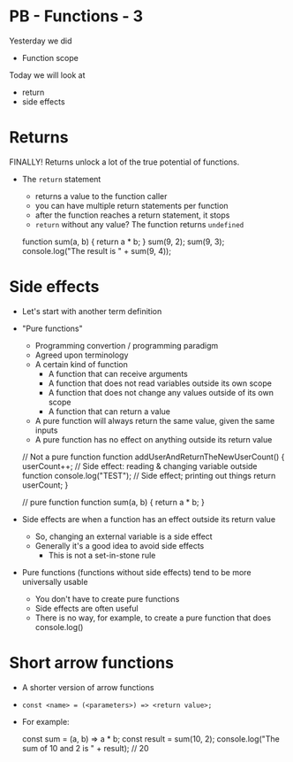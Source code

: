 # PB - Functions - 3

Yesterday we did
  - Function scope

Today we will look at
  - return
  - side effects


# Returns

FINALLY! Returns unlock a lot of the true potential of functions.

- The `return` statement
  - returns a value to the function caller
  - you can have multiple return statements per function
  - after the function reaches a return statement, it stops
  - `return` without any value? The function returns `undefined`

  function sum(a, b) {
    return a * b;
  }
  sum(9, 2);
  sum(9, 3);
  console.log("The result is " + sum(9, 4));


# Side effects

- Let's start with another term definition
- "Pure functions"
  - Programming convertion / programming paradigm
  - Agreed upon terminology
  - A certain kind of function
    - A function that can receive arguments
    - A function that does not read variables outside its own scope
    - A function that does not change any values outside of its own scope
    - A function that can return a value
  - A pure function will always return the same value, given the same inputs
  - A pure function has no effect on anything outside its return value

  // Not a pure function
  function addUserAndReturnTheNewUserCount() {
    userCount++; // Side effect: reading & changing variable outside function
    console.log("TEST"); // Side effect; printing out things
    return userCount;
  }

  // pure function
  function sum(a, b) {
    return a * b;
  }


- Side effects are when a function has an effect outside its return value
  - So, changing an external variable is a side effect
  - Generally it's a good idea to avoid side effects
    - This is not a set-in-stone rule

- Pure functions (functions without side effects) tend to be more universally usable
  - You don't have to create pure functions
  - Side effects are often useful
  - There is no way, for example, to create a pure function that does console.log()


# Short arrow functions

- A shorter version of arrow functions
- `const <name> = (<parameters>) => <return value>;`
- For example:

  const sum = (a, b) => a * b;
  const result = sum(10, 2);
  console.log("The sum of 10 and 2 is " + result); // 20



